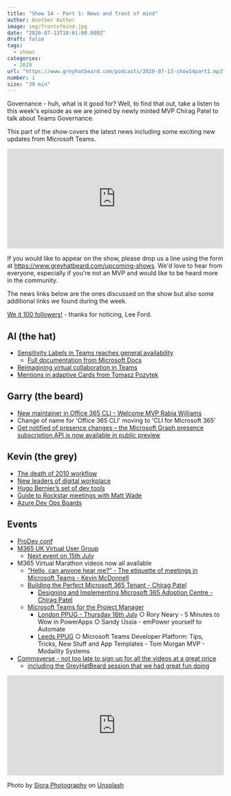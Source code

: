 ```yaml
---
title: "Show 14 - Part 1: News and front of mind"
author: Another Author
image: img/frontofmind.jpg
date: "2020-07-13T18:01:00.000Z"
draft: false
tags: 
  - shows
categories:
  - 2020
url: "https://www.greyhatbeard.com/podcasts/2020-07-13-show14part1.mp3"
number: 1
size: "39 min"
---
```


Governance - huh, what is it good for? Well, to find that out, take a listen to this week's episode as we are joined by newly minted MVP Chirag Patel to talk about Teams Governance.

This part of the show covers the latest news including some exciting new updates from Microsoft Teams.

<iframe src="https://open.spotify.com/embed-podcast/episode/7wiQrfyCqKBLKEwQHtsxEP" width="100%" height="232" frameborder="0" allowtransparency="true" allow="encrypted-media"></iframe>


If you would like to appear on the show, please drop us a line using the form at https://www.greyhatbeard.com/upcoming-shows. We'd love to hear from everyone, especially if you're not an MVP and would like to be heard more in the community.

The news links below are the ones discussed on the show but also some additional links we found during the week.

[We it 100 followers!](https://mobile.twitter.com/lee_ford/status/1278751837718528000?s=21) - thanks for noticing, Lee Ford.

## Al (the hat)
- [Sensitivity Labels in Teams reaches general availability](https://techcommunity.microsoft.com/t5/microsoft-security-and/general-availability-microsoft-information-protection/ba-p/1497769)
  - [Full documentation from Microsoft Docs](https://docs.microsoft.com/en-us/microsoft-365/compliance/sensitivity-labels-teams-groups-sites?view=o365-worldwide)
- [Reimagining virtual collaboration in Teams](https://www.microsoft.com/en-us/microsoft-365/blog/2020/07/08/reimagining-virtual-collaboration-future-work-learning/?ref=403-redirect)
- [Mentions in adaptive Cards from Tomasz Pozytek](https://poszytek.eu/en/microsoft-en/office-365-en/powerautomate-en/mentioning-in-microsoft-teams-via-power-automate/)

## Garry (the beard)
- [New maintainer in Office 365 CLI - Welcome MVP Rabia Williams](https://twitter.com/office365cli/status/1281576526841098240?s=20)
- Change of name for 'Office 365 CLI' moving to 'CLI for Microsoft 365'
- [Get notified of presence changes – the Microsoft Graph presence subscription API is now available in public preview](https://developer.microsoft.com/en-us/microsoft-365/blogs/get-notified-of-presence-changes-the-microsoft-graph-presence-subscription-api-is-now-available-in-public-preview/)

## Kevin (the grey)
- [The death of 2010 workflow](https://techcommunity.microsoft.com/t5/office-end-of-support-blog/support-update-for-sharepoint-2010-workflows-in-microsoft-365/ba-p/1505453)
- [New leaders of digital workplace](https://www.forbes.com/sites/mattng/2020/06/30/the-new-leaders-of-our-virtual-workspaces-are-emerging/amp/?__twitter_impression=true)
- [Hugo Bernier’s set of dev tools](https://tahoeninjas.blog/2019/03/14/ultimate-developer-tool-list-for-spfx/)
- [Guide to Rockstar meetings with Matt Wade](https://www.jumpto365.com/blog/the-definitive-guide-to-rockstar-meetings-in-microsoft-teams)
- [Azure Dev Ops Boards](https://devblogs.microsoft.com/devops/azure-boards-summer-update/)
	

## Events
- [ProDev conf](https://powerfuldevsconf.splashthat.com)
- [M365 UK Virtual User Group](https://www.meetup.com/m365uk/)
  - [Next event on 15th July](https://www.meetup.com/m365uk/events/271393430/)
- M365 Virtual Marathon videos now all available
  - [“Hello, can anyone hear me?” - The etiquette of meetings in Microsoft Teams - Kevin McDonnell](https://www.youtube.com/watch?v=m231YhkbYkQ)
  - [Building the Perfect Microsoft 365 Tenant - Chirag Patel](https://www.youtube.com/watch?v=MQAUu2Ze3F8)
	- [Designing and Implementing Microsoft 365 Adoption Centre - Chirag Patel](https://www.youtube.com/watch?v=YhNRlMGSwDs)
  - [Microsoft Teams for the Project Manager](https://www.youtube.com/watch?v=NhyxoHnzmfs)
	- [London PPUG - Thursday 16th July](https://powerplatform.london/nextEvent)
		○ Rory Neary - 5 Minutes to Wow in PowerApps
		○ Sandy Ussia - emPower yourself to Automate
	- [Leeds PPUG](https://www.meetup.com/en-AU/PowerPlatform-User-Group-Leeds/events/271357247/)
		○ Microsoft Teams Developer Platform: Tips, Tricks, New Stuff and App Templates - Tom Morgan MVP - Modaility Systems
- [Commsverse - not too late to sign up for all the videos at a great price](https://online.commsverse.com)
    - [including the GreyHatBeard session that we had great fun doing](https://mobile.twitter.com/kettukari/status/1278689047863582722?)

<iframe src="https://open.spotify.com/embed-podcast/episode/7wiQrfyCqKBLKEwQHtsxEP" width="100%" height="232" frameborder="0" allowtransparency="true" allow="encrypted-media"></iframe>

Photo by [Siora Photography](https://unsplash.com/@siora18?utm_source=unsplash&utm_medium=referral&utm_content=creditCopyText) on [Unsplash](https://unsplash.com/@siora18)




